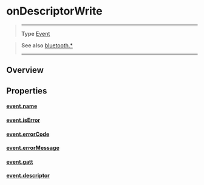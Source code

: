 # onDescriptorWrite

> --------------------- ------------------------------------------------------------------------------------------
> __Type__              [Event](https://docs.coronalabs.com/api/type/Event.html)


> __See also__          [bluetooth.*](/plugin/bluetooth.md)
> --------------------- ------------------------------------------------------------------------------------------

## Overview

## Properties

#### [event.name](/plugin/bluetooth/type/Gatt/event/onDescriptorWrite/name.md)

#### [event.isError](/plugin/bluetooth/type/Gatt/event/onDescriptorWrite/isError.md)

#### [event.errorCode](/plugin/bluetooth/type/Gatt/event/onDescriptorWrite/errorCode.md)

#### [event.errorMessage](/plugin/bluetooth/type/Gatt/event/onDescriptorWrite/errorMessage.md)

#### [event.gatt](/plugin/bluetooth/type/Gatt/event/onDescriptorWrite/gatt.md)

#### [event.descriptor](/plugin/bluetooth/type/Gatt/event/onDescriptorWrite/descriptor.md)